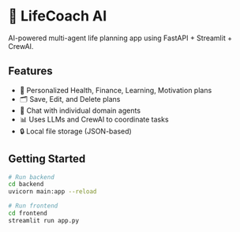 # 🧠 LifeCoach AI

AI-powered multi-agent life planning app using FastAPI + Streamlit + CrewAI.

## Features

- 🎯 Personalized Health, Finance, Learning, Motivation plans
- 🗂️ Save, Edit, and Delete plans
- 🤖 Chat with individual domain agents
- 📊 Uses LLMs and CrewAI to coordinate tasks
- 🔒 Local file storage (JSON-based)

## Getting Started

```bash
# Run backend
cd backend
uvicorn main:app --reload

# Run frontend
cd frontend
streamlit run app.py
